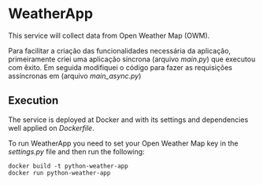 # WeatherApp

This service will collect data from Open Weather Map (OWM).

Para facilitar a criação das funcionalidades necessária da aplicação, primeiramente criei uma aplicação síncrona (arquivo *main.py*) que executou com êxito. Em seguida modifiquei o código para fazer as requisições assíncronas em (arquivo *main_async.py*) 

## Execution
The service is deployed at Docker and with its settings and dependencies well applied on _Dockerfile_.

To run WeatherApp you need to set your Open Weather Map key in the _settings.py_ file and then run the following:

```
docker build -t python-weather-app
docker run python-weather-app
```
